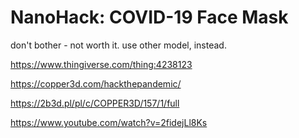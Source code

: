 # NanoHack: COVID-19 Face Mask

don't bother - not worth it.
use other model, instead.

https://www.thingiverse.com/thing:4238123

https://copper3d.com/hackthepandemic/

https://2b3d.pl/pl/c/COPPER3D/157/1/full

https://www.youtube.com/watch?v=2fidejLl8Ks
